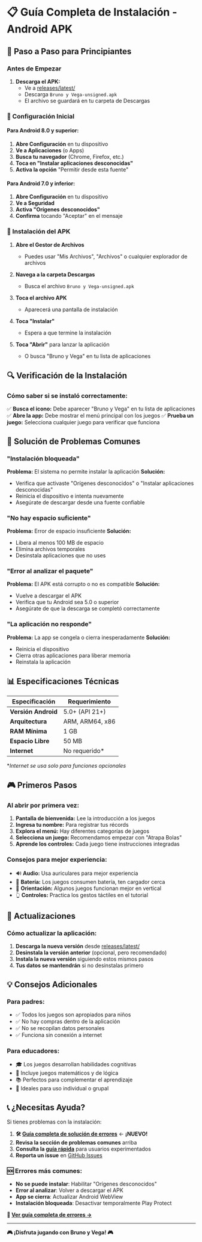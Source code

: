 # 📋 Guía Completa de Instalación - Android APK

## 🎯 Paso a Paso para Principiantes

### Antes de Empezar

1. **Descarga el APK:**
   - Ve a [releases/latest/](../releases/latest/)
   - Descarga `Bruno y Vega-unsigned.apk`
   - El archivo se guardará en tu carpeta de Descargas

### 🔧 Configuración Inicial

#### Para Android 8.0 y superior:

1. **Abre Configuración** en tu dispositivo
2. **Ve a Aplicaciones** (o Apps)
3. **Busca tu navegador** (Chrome, Firefox, etc.)
4. **Toca en "Instalar aplicaciones desconocidas"**
5. **Activa la opción** "Permitir desde esta fuente"

#### Para Android 7.0 y inferior:

1. **Abre Configuración** en tu dispositivo
2. **Ve a Seguridad**
3. **Activa "Orígenes desconocidos"**
4. **Confirma** tocando "Aceptar" en el mensaje

### 📱 Instalación del APK

1. **Abre el Gestor de Archivos**
   - Puedes usar "Mis Archivos", "Archivos" o cualquier explorador de archivos
   
2. **Navega a la carpeta Descargas**
   - Busca el archivo `Bruno y Vega-unsigned.apk`
   
3. **Toca el archivo APK**
   - Aparecerá una pantalla de instalación
   
4. **Toca "Instalar"**
   - Espera a que termine la instalación
   
5. **Toca "Abrir"** para lanzar la aplicación
   - O busca "Bruno y Vega" en tu lista de aplicaciones

## 🔍 Verificación de la Instalación

### Cómo saber si se instaló correctamente:

✅ **Busca el icono:** Debe aparecer "Bruno y Vega" en tu lista de aplicaciones
✅ **Abre la app:** Debe mostrar el menú principal con los juegos
✅ **Prueba un juego:** Selecciona cualquier juego para verificar que funciona

## 🚨 Solución de Problemas Comunes

### "Instalación bloqueada"
**Problema:** El sistema no permite instalar la aplicación
**Solución:**
- Verifica que activaste "Orígenes desconocidos" o "Instalar aplicaciones desconocidas"
- Reinicia el dispositivo e intenta nuevamente
- Asegúrate de descargar desde una fuente confiable

### "No hay espacio suficiente"
**Problema:** Error de espacio insuficiente
**Solución:**
- Libera al menos 100 MB de espacio
- Elimina archivos temporales
- Desinstala aplicaciones que no uses

### "Error al analizar el paquete"
**Problema:** El APK está corrupto o no es compatible
**Solución:**
- Vuelve a descargar el APK
- Verifica que tu Android sea 5.0 o superior
- Asegúrate de que la descarga se completó correctamente

### "La aplicación no responde"
**Problema:** La app se congela o cierra inesperadamente
**Solución:**
- Reinicia el dispositivo
- Cierra otras aplicaciones para liberar memoria
- Reinstala la aplicación

## 📊 Especificaciones Técnicas

| Especificación | Requerimiento |
|----------------|---------------|
| **Versión Android** | 5.0+ (API 21+) |
| **Arquitectura** | ARM, ARM64, x86 |
| **RAM Mínima** | 1 GB |
| **Espacio Libre** | 50 MB |
| **Internet** | No requerido* |

*_Internet se usa solo para funciones opcionales_

## 🎮 Primeros Pasos

### Al abrir por primera vez:

1. **Pantalla de bienvenida:** Lee la introducción a los juegos
2. **Ingresa tu nombre:** Para registrar tus récords
3. **Explora el menú:** Hay diferentes categorías de juegos
4. **Selecciona un juego:** Recomendamos empezar con "Atrapa Bolas"
5. **Aprende los controles:** Cada juego tiene instrucciones integradas

### Consejos para mejor experiencia:

- 🔊 **Audio:** Usa auriculares para mejor experiencia
- 🔋 **Batería:** Los juegos consumen batería, ten cargador cerca
- 📱 **Orientación:** Algunos juegos funcionan mejor en vertical
- 👆 **Controles:** Practica los gestos táctiles en el tutorial

## 🔄 Actualizaciones

### Cómo actualizar la aplicación:

1. **Descarga la nueva versión** desde [releases/latest/](../releases/latest/)
2. **Desinstala la versión anterior** (opcional, pero recomendado)
3. **Instala la nueva versión** siguiendo estos mismos pasos
4. **Tus datos se mantendrán** si no desinstalas primero

## 💡 Consejos Adicionales

### Para padres:
- ✅ Todos los juegos son apropiados para niños
- ✅ No hay compras dentro de la aplicación
- ✅ No se recopilan datos personales
- ✅ Funciona sin conexión a internet

### Para educadores:
- 🎓 Los juegos desarrollan habilidades cognitivas
- 🧮 Incluye juegos matemáticos y de lógica
- 📚 Perfectos para complementar el aprendizaje
- 👥 Ideales para uso individual o grupal

## 📞 ¿Necesitas Ayuda?

Si tienes problemas con la instalación:

1. **🛠️ [Guía completa de solución de errores](SOLUCION_ERRORES.md)** ← **¡NUEVO!**
2. **Revisa la sección de problemas comunes** arriba  
3. **Consulta la [guía rápida](INSTALACION_RAPIDA.md)** para usuarios experimentados
4. **Reporta un issue** en [GitHub Issues](https://github.com/ChechuJA/mi-apk/issues)

### 🆘 Errores más comunes:
- **No se puede instalar**: Habilitar "Orígenes desconocidos"
- **Error al analizar**: Volver a descargar el APK
- **App se cierra**: Actualizar Android WebView
- **Instalación bloqueada**: Desactivar temporalmente Play Protect

**📖 [Ver guía completa de errores →](SOLUCION_ERRORES.md)**

---

**🎮 ¡Disfruta jugando con Bruno y Vega! 🎮**
